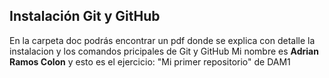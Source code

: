 ## Instalación Git y GitHub
En la carpeta doc podrás encontrar un pdf donde se explica con detalle la instalacion 
y los comandos pricipales de Git y GitHub
Mi nombre es **Adrian Ramos Colon** y esto es el ejercicio: "Mi primer repositorio" de DAM1
